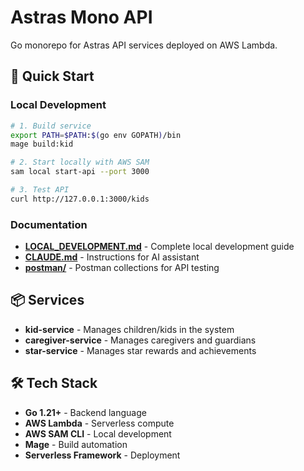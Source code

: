 # Astras Mono API

Go monorepo for Astras API services deployed on AWS Lambda.

## 🚀 Quick Start

### Local Development
```bash
# 1. Build service
export PATH=$PATH:$(go env GOPATH)/bin
mage build:kid

# 2. Start locally with AWS SAM
sam local start-api --port 3000

# 3. Test API
curl http://127.0.0.1:3000/kids
```

### Documentation
- **[LOCAL_DEVELOPMENT.md](LOCAL_DEVELOPMENT.md)** - Complete local development guide
- **[CLAUDE.md](CLAUDE.md)** - Instructions for AI assistant
- **[postman/](postman/)** - Postman collections for API testing

## 📦 Services
- **kid-service** - Manages children/kids in the system
- **caregiver-service** - Manages caregivers and guardians  
- **star-service** - Manages star rewards and achievements

## 🛠️ Tech Stack
- **Go 1.21+** - Backend language
- **AWS Lambda** - Serverless compute
- **AWS SAM CLI** - Local development
- **Mage** - Build automation
- **Serverless Framework** - Deployment
